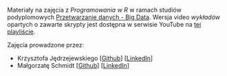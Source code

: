 Materiały na zajęcia z _Programowania w R_ w ramach studiów podyplomowych  [Przetwarzanie danych - Big Data](https://podyplomowe.wmi.amu.edu.pl/kierunki/przetwarzanie-danych-big-data/). Wersja video *wykładów* opartych o zawarte skrypty jest dostępna w serwisie YouTube na [tej playliście](https://www.youtube.com/playlist?list=PLL3-3m0jNaWlA9iLeQlZJQpoXTz3rSTer).

Zajęcia prowadzone przez:

- Krzysztofa Jędrzejewskiego [[Github](https://github.com/kjedrzejewski)] [[LinkedIn](https://linkedin.com/in/kjedrzejewski/)] 
- Małgorzatę Schmidt [[Github](https://github.com/MalgorzataS)] [[LinkedIn](https://www.linkedin.com/in/ma%C5%82gorzata-schmidt-016ab317a/)]